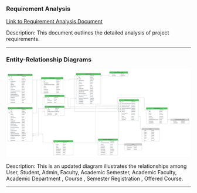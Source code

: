 ### Requirement Analysis

[Link to Requirement Analysis Document](https://docs.google.com/document/d/1-MzcpiqRp6z9QRDbi02HzExcJY6l9kQk-6nMYl2ObuI/edit?usp=sharing)

Description: This document outlines the detailed analysis of project requirements.

---

### Entity-Relationship Diagrams

![ER DIAGRAM](./erdiagram.png)

Description: This is an updated diagram illustrates the relationships among User, Student, Admin, Faculty, Academic Semester, Academic Faculty, Academic Department , Course , Semester Registration , Offered Course.

---